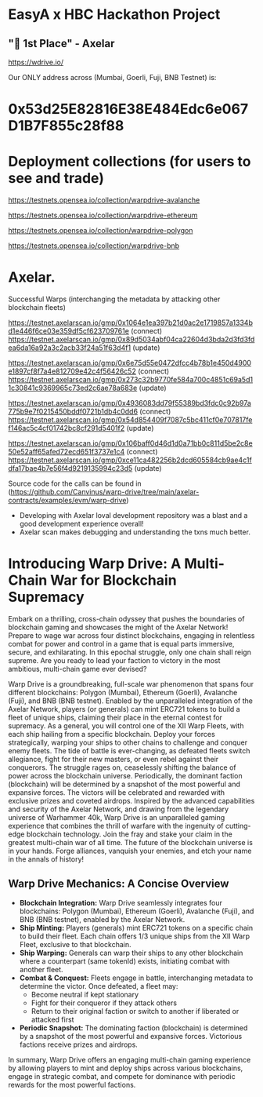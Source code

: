 # EasyA x HBC Hackathon Project
## "🥇 1st Place" - Axelar

https://wdrive.io/

Our ONLY address across (Mumbai, Goerli, Fuji, BNB Testnet) is: 
# 0x53d25E82816E38E484Edc6e067D1B7F855c28f88

# Deployment collections (for users to see and trade)

https://testnets.opensea.io/collection/warpdrive-avalanche

https://testnets.opensea.io/collection/warpdrive-ethereum

https://testnets.opensea.io/collection/warpdrive-polygon

https://testnets.opensea.io/collection/warpdrive-bnb


# Axelar. 

Successful Warps (interchanging the metadata by attacking other blockchain fleets)

https://testnet.axelarscan.io/gmp/0x1064e1ea397b21d0ac2e1719857a1334bd1e446f6ce03e359df5cf623709761e (connect)
https://testnet.axelarscan.io/gmp/0x89d5034abf04ca22604d3bda2d3fd3fdea6da16a92a3c2acb33f24a51f63d4f1 (update)

https://testnet.axelarscan.io/gmp/0x6e75d55e0472dfcc4b78b1e450d4900e1897cf8f7a4e812709e42c4f56426c52 (connect)
https://testnet.axelarscan.io/gmp/0x273c32b9770fe584a700c4851c69a5d11c30841c9369965c73ed2c6ae78a683e (update)

https://testnet.axelarscan.io/gmp/0x4936083dd79f55389bd3fdc0c92b97a775b9e7f0215450bddf0721b1db4c0dd6 (connect)
https://testnet.axelarscan.io/gmp/0x54d854409f7087c5bc411cf0e707817fef146ac5c4cf01742bc8cf291d5401f2 (update)

https://testnet.axelarscan.io/gmp/0x106baff0d46d1d0a71bb0c811d5be2c8e50e52aff65afed72ecd651f3737e1c4 (connect)
https://testnet.axelarscan.io/gmp/0xce11ca482256b2dcd605584cb9ae4c1fdfa17bae4b7e56f4d9219135994c23d5 (update)

Source code for the calls can be found in (https://github.com/Canvinus/warp-drive/tree/main/axelar-contracts/examples/evm/warp-drive)

- Developing with Axelar loval development repository was a blast and a good development experience overall!
- Axelar scan makes debugging and understanding the txns much better. 

# Introducing Warp Drive: A Multi-Chain War for Blockchain Supremacy

Embark on a thrilling, cross-chain odyssey that pushes the boundaries of blockchain gaming and showcases the might of the Axelar Network! Prepare to wage war across four distinct blockchains, engaging in relentless combat for power and control in a game that is equal parts immersive, secure, and exhilarating. In this epochal struggle, only one chain shall reign supreme. Are you ready to lead your faction to victory in the most ambitious, multi-chain game ever devised?

Warp Drive is a groundbreaking, full-scale war phenomenon that spans four different blockchains: Polygon (Mumbai), Ethereum (Goerli), Avalanche (Fuji), and BNB (BNB testnet). Enabled by the unparalleled integration of the Axelar Network, players (or generals) can mint ERC721 tokens to build a fleet of unique ships, claiming their place in the eternal contest for supremacy. As a general, you will control one of the XII Warp Fleets, with each ship hailing from a specific blockchain. Deploy your forces strategically, warping your ships to other chains to challenge and conquer enemy fleets. The tide of battle is ever-changing, as defeated fleets switch allegiance, fight for their new masters, or even rebel against their conquerors. The struggle rages on, ceaselessly shifting the balance of power across the blockchain universe. Periodically, the dominant faction (blockchain) will be determined by a snapshot of the most powerful and expansive forces. The victors will be celebrated and rewarded with exclusive prizes and coveted airdrops. Inspired by the advanced capabilities and security of the Axelar Network, and drawing from the legendary universe of Warhammer 40k, Warp Drive is an unparalleled gaming experience that combines the thrill of warfare with the ingenuity of cutting-edge blockchain technology. Join the fray and stake your claim in the greatest multi-chain war of all time. The future of the blockchain universe is in your hands. Forge alliances, vanquish your enemies, and etch your name in the annals of history!

## Warp Drive Mechanics: A Concise Overview

- **Blockchain Integration:** Warp Drive seamlessly integrates four blockchains: Polygon (Mumbai), Ethereum (Goerli), Avalanche (Fuji), and BNB (BNB testnet), enabled by the Axelar Network.
- **Ship Minting:** Players (generals) mint ERC721 tokens on a specific chain to build their fleet. Each chain offers 1/3 unique ships from the XII Warp Fleet, exclusive to that blockchain.
- **Ship Warping:** Generals can warp their ships to any other blockchain where a counterpart (same tokenId) exists, initiating combat with another fleet.
- **Combat & Conquest:** Fleets engage in battle, interchanging metadata to determine the victor. Once defeated, a fleet may:
  - Become neutral if kept stationary
  - Fight for their conqueror if they attack others
  - Return to their original faction or switch to another if liberated or attacked first
- **Periodic Snapshot:** The dominating faction (blockchain) is determined by a snapshot of the most powerful and expansive forces. Victorious factions receive prizes and airdrops.

In summary, Warp Drive offers an engaging multi-chain gaming experience by allowing players to mint and deploy ships across various blockchains, engage in strategic combat, and compete for dominance with periodic rewards for the most powerful factions.
